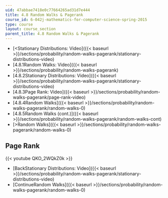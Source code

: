```yaml
---
uid: 47abbae7418e0c77664265ad31d7e444
title: 4.8 Random Walks & Pagerank
course_id: 6-042j-mathematics-for-computer-science-spring-2015
type: course
layout: course_section
parent_title: 4.8 Random Walks & Pagerank
---
```


*   [<Stationary Distributions: Video]({{< baseurl >}}/sections/probability/random-walks-pagerank/stationary-distributions-video)
*   [4.8.1Random Walks: Video]({{< baseurl >}}/sections/probability/random-walks-pagerank)
*   [4.8.2Stationary Distributions: Video]({{< baseurl >}}/sections/probability/random-walks-pagerank/stationary-distributions-video)
*   [4.8.3Page Rank: Video]({{< baseurl >}}/sections/probability/random-walks-pagerank/page-rank-video)
*   [4.8.4Random Walks]({{< baseurl >}}/sections/probability/random-walks-pagerank/random-walks-0)
*   [4.8.5Random Walks (cont.)]({{< baseurl >}}/sections/probability/random-walks-pagerank/random-walks-cont)
*   [\>Random Walks]({{< baseurl >}}/sections/probability/random-walks-pagerank/random-walks-0)

Page Rank
---------

{{< youtube QKO_2WQkZ0k >}}

*   [BackStationary Distributions: Video]({{< baseurl >}}/sections/probability/random-walks-pagerank/stationary-distributions-video)
*   [ContinueRandom Walks]({{< baseurl >}}/sections/probability/random-walks-pagerank/random-walks-0)